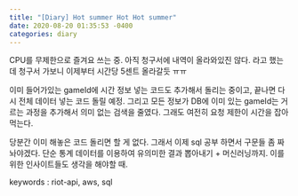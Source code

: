 ```yaml
---
title: "[Diary] Hot summer Hot Hot summer"
date: 2020-08-20 01:35:53 -0400
categories: diary
---
```


CPU를 무제한으로 즐겨요 쓰는 중. 아직 청구서에 내역이 올라와있진 않다.
라고 했는데 청구서 가보니 이제부터 시간당 5센트 올라갈듯 ㅠㅠ

이미 들어가있는 gameId에 시간 정보 넣는 코드도 추가해서 돌리는 중이고,
끝나면 다시 전체 데이터 넣는 코드 돌릴 예정.
그리고 모든 정보가 DB에 이미 있는 gameId는 거르는 과정을 추가해서 의미 없는 검색을 줄였다.
그래도 여전히 요청 제한이 시간을 잡아먹는다.

당분간 이미 해놓은 코드 돌리면 할 게 없다. 그래서 이제 sql 공부 하면서 구문들 좀 짜놔야겠다.
단순 통계 데이터를 이용하여 유의미한 결과 뽑아내기 + 머신러닝까지.
이를 위한 인사이트들도 생각을 해야할 때.

keywords : riot-api, aws, sql
